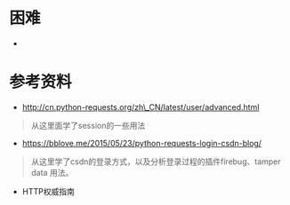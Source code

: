# 困难
- 



# 参考资料
- http://cn.python-requests.org/zh\_CN/latest/user/advanced.html
> 从这里面学了session的一些用法


- https://bblove.me/2015/05/23/python-requests-login-csdn-blog/
> 从这里学了csdn的登录方式，以及分析登录过程的插件firebug、tamper data 用法。

- HTTP权威指南


